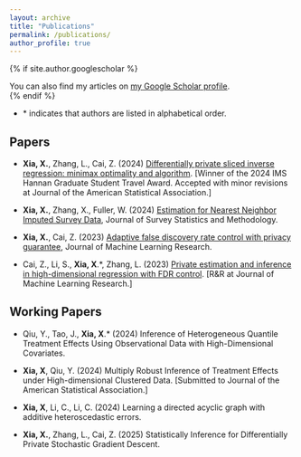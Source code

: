 ```yaml
---
layout: archive
title: "Publications"
permalink: /publications/
author_profile: true
---
```


{% if site.author.googlescholar %}
  <div class="wordwrap">You can also find my articles on <a href="{{site.author.googlescholar}}">my Google Scholar profile</a>.</div>
{% endif %}

* \* indicates that authors are listed in alphabetical order.

## Papers
- **Xia, X.**, Zhang, L., Cai, Z. (2024) [Differentially private sliced inverse regression: minimax optimality and algorithm](https://arxiv.org/abs/2401.08150). [Winner of the 2024 IMS Hannan Graduate Student Travel Award. Accepted with minor revisions at Journal of the American Statistical Association.]

- **Xia, X.**, Zhang, X., Fuller, W. (2024) [Estimation for Nearest Neighbor Imputed Survey Data](https://academic.oup.com/jssam/advance-article-abstract/doi/10.1093/jssam/smae048/7964745?utm_source=advanceaccess&utm_campaign=jssam&utm_medium=email), Journal of Survey Statistics and Methodology.

- **Xia, X.**, Cai, Z. (2023) [Adaptive false discovery rate control with privacy guarantee](https://jmlr.org/papers/v24/23-0039.html), Journal of Machine Learning Research.

- Cai, Z., Li, S., **Xia, X**.*, Zhang, L. (2023) [Private estimation and inference in high-dimensional regression with FDR control](https://arxiv.org/abs/2310.16260). [R&R at Journal of Machine Learning Research.]

## Working Papers

- Qiu, Y., Tao, J., **Xia, X**.* (2024) Inference of Heterogeneous Quantile Treatment Effects Using Observational Data with High-Dimensional Covariates.

- **Xia, X**, Qiu, Y. (2024) Multiply Robust Inference of Treatment Effects under High-dimensional Clustered Data. [Submitted to Journal of the American Statistical Association.]

- **Xia, X**, Li, C., Li, C. (2024) Learning a directed acyclic graph with additive heteroscedastic errors.

- **Xia, X.**, Zhang, L., Cai, Z. (2025) Statistically Inference for Differentially Private Stochastic Gradient Descent.
